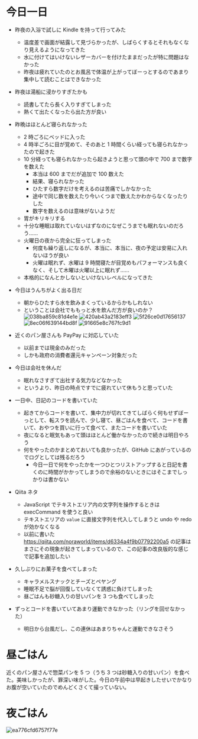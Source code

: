 # 今日一日
- 昨夜の入浴で試しに Kindle を持って行ってみた
    - 温度差で画面が結露して見づらかったが、しばらくするとそれもなくなり見えるようになってきた
    - 水に付けてはいけないレザーカバーを付けたままだったが特に問題はなかった
    - 昨夜は疲れていたのとお風呂で体温が上がってぼーっとするのであまり集中して読むことはできなかった

- 昨夜は湯船に浸かりすぎたかも
    - 読書してたら長く入りすぎてしまった
    - 熱くて出たくなったら出た方が良い

- 昨晩はほとんど寝られなかった
    - 2 時ごろにベッドに入った
    - 4 時半ごろに目が覚めて、そのあと 1 時間くらい経っても寝られなかったので起きた
    - 10 分経っても寝られなかったら起きようと思って頭の中で 700 まで数字を数えた
        - 本当は 600 までだが追加で 100 数えた
        - 結果、寝られなかった
        - ひたすら数字だけを考えるのは苦痛でしかなかった
        - 途中で同じ数を数えたり今いくつまで数えたかわからなくなったりした
        - 数字を数えるのは意味がないようだ
    - 胃がキリキリする
    - 十分な睡眠は取れていないはずなのになぜこうまでも眠れないのだろう......
    - 火曜日の夜から完全に狂ってしまった
        - 何度も繰り返しになるが、本当に、本当に、夜の予定は安易に入れないほうが良い
        - 火曜は眠れず、水曜は 9 時間寝たが目覚めもパフォーマンスも良くなく、そして木曜は火曜以上に眠れず......
    - 本格的になんとかしないといけないレベルになってきた

- 今日はうんちがよく出る日だ
    - 朝からひたすら水を飲みまくっているからかもしれない
    - ということは会社でももっと水を飲んだ方が良いのか？
![038ba859c81d4e1e](https://noraworld.github.io/box-bulbasaur/2019/10/038ba859c81d4e1e.png)
![420ab43a2183eff3](https://noraworld.github.io/box-bulbasaur/2019/10/420ab43a2183eff3.png)
![5f26ce0d17656137](https://noraworld.github.io/box-bulbasaur/2019/10/5f26ce0d17656137.png)
![8ec06f639144bd8f](https://noraworld.github.io/box-bulbasaur/2019/10/8ec06f639144bd8f.png)
![91665e8c767fc9d1](https://noraworld.github.io/box-bulbasaur/2019/10/91665e8c767fc9d1.png)

- 近くのパン屋さんも PayPay に対応していた
    - 以前までは現金のみだった
    - しかも政府の消費者還元キャンペーン対象だった

- 今日は会社を休んだ
    - 眠れなさすぎて出社する気力などなかった
    - というより、昨日の時点ですでに疲れていて休もうと思っていた

- 一日中、日記のコードを書いていた
    - 起きてからコードを書いて、集中力が切れてきてしばらく何もせずぼーっとして、転スラを読んで、少し寝て、昼ごはんを食べて、コードを書いて、おやつを買いに行って食べて、またコードを書いていた
    - 夜になると眠気もあって頭はほとんど働かなかったので続きは明日やろう
    - 何をやったのかまとめておいても良かったが、GitHub にあがっているのでログとしては残るだろう
        - 今日一日で何をやったかを一つひとつリストアップすると日記を書くのに時間がかかってしまうので余裕のないときにはそこまでしっかりは書かない

- Qiita ネタ
    - JavaScript でテキストエリア内の文字列を操作するときは execCommand を使うと良い
    - テキストエリアの `value` に直接文字列を代入してしまうと undo や redo が効かなくなる
    - 以前に書いた https://qiita.com/noraworld/items/d6334a4f9b07792200a5 の記事はまさにその現象が起きてしまっているので、この記事の改良版的な感じで記事を追加したい

- 久しぶりにお菓子を食べてしまった
    - キャラメルスナックとチーズとペヤング
    - 睡眠不足で脳が回復していなくて誘惑に負けてしまった
    - 昼ごはんも砂糖入りの甘いパンを 3 つも食べてしまった

- ずっとコードを書いていてあまり運動できなかった（リングを回せなかった）
    - 明日から台風だし、この連休はあまりちゃんと運動できなさそう

# 昼ごはん
近くのパン屋さんで惣菜パンを 5 つ（うち 3 つは砂糖入りの甘いパン）を食べた。美味しかったが、罪深い味がした。今日の午前中は早起きしたせいでかなりお腹が空いていたのでめんどくさくて撮っていない。

# 夜ごはん
![ea776cfd6757f77e](https://noraworld.github.io/box-bulbasaur/2019/10/ea776cfd6757f77e.jpg)
